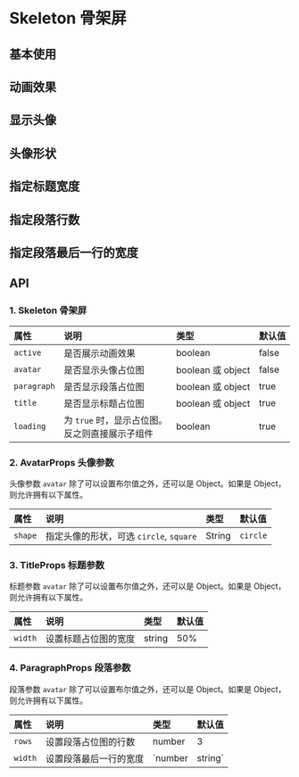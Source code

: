 
# Skeleton 骨架屏 <Common-SourceCodeLink comp="skeleton" />

## 基本使用

<Common-Democode title="" description="默认情况下，第一行是标题（title），下面有三行段落（paragraph）">
  <skeleton-demo1 />
  <highlight-code slot="codeText" lang="vue">
    <a-skeleton />
  </highlight-code>
</Common-Democode>

## 动画效果

<Common-Democode title="" description="">
  <skeleton-demo2 />
  <highlight-code slot="codeText" lang="vue">
    <a-skeleton active />
  </highlight-code>
</Common-Democode>

## 显示头像

<Common-Democode title="" description="">
  <skeleton-demo3 />
  <highlight-code slot="codeText" lang="vue">
    <a-skeleton avatar/>
  </highlight-code>
</Common-Democode>

## 头像形状

<Common-Democode title="" description="">
  <skeleton-demo4 />
  <highlight-code slot="codeText" lang="vue">
    <a-skeleton :avatar="{shape: 'square'}" />
  </highlight-code>
</Common-Democode>


## 指定标题宽度

<Common-Democode title="" description="">
  <skeleton-demo5 />
  <highlight-code slot="codeText" lang="vue">
    <a-skeleton :title="{width: '80%'}" />
  </highlight-code>
</Common-Democode>


## 指定段落行数

<Common-Democode title="" description="">
  <skeleton-demo6 />
  <highlight-code slot="codeText" lang="vue">
    <a-skeleton :paragraph="{rows: 4}"/>
  </highlight-code>
</Common-Democode>

## 指定段落最后一行的宽度

<Common-Democode title="" description="">
  <skeleton-demo7 />
  <highlight-code slot="codeText" lang="vue">
    <a-skeleton :paragraph="{rows: 4, width: '80%'}" />
  </highlight-code>
</Common-Democode>


## API

### 1. Skeleton 骨架屏

|  属性 |  说明 | 类型  |  默认值 |
| :--- | :--- | :--- | :--- |
|  `active` |  是否展示动画效果 | boolean  | false  |
|  `avatar` |  是否显示头像占位图 |  boolean 或 object |  false |
|  `paragraph` |  是否显示段落占位图 |  boolean 或 object |  true |
|  `title` |  是否显示标题占位图 |  boolean 或 object |  true |
|  `loading` |  为 `true` 时，显示占位图。<br>反之则直接展示子组件 |  boolean |  true |

### 2. AvatarProps 头像参数

头像参数 `avatar` 除了可以设置布尔值之外，还可以是 Object。如果是 Object，则允许拥有以下属性。

|  属性 |  说明 | 类型  |  默认值 |
| :--- | :--- | :--- | :--- |
|  `shape` |  指定头像的形状，可选 `circle`, `square` | String  | `circle`  |

### 3. TitleProps 标题参数

标题参数 `avatar` 除了可以设置布尔值之外，还可以是 Object。如果是 Object，则允许拥有以下属性。

|  属性 |  说明 | 类型  |  默认值 |
| :--- | :--- | :--- | :--- |
|  `width` |  设置标题占位图的宽度 | string  |  50%  |

### 4. ParagraphProps 段落参数

段落参数 `avatar` 除了可以设置布尔值之外，还可以是 Object。如果是 Object，则允许拥有以下属性。

|  属性 |  说明 | 类型  |  默认值 |
| :--- | :--- | :--- | :--- |
|  `rows` |  设置段落占位图的行数 | number  | 3  |
|  `width` |  设置段落最后一行的宽度 | `number | string`  | -  |